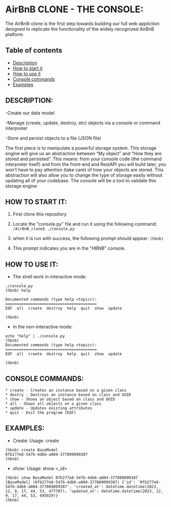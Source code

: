 # AirBnB CLONE - THE CONSOLE:

The AirBnB-clone is the first step towards building our full web appliction designed to replicate the functionality of the widely recognized AirBnB platform

## Table of contents

- [Description](#description)
- [How to start it](#How-to-start-it)
- [How to use it](#How-to-use-it)
- [Console commands](#console-commands)
- [Examples](#examples)


## DESCRIPTION:

-Create our data model

-Manage (create, update, destroy, etc) objects via a console or command interpreter

-Store and persist objects to a file (JSON file)

The first piece is to manipulate a powerful storage system. This storage engine will give us an abstraction between “My object” and “How they are stored and persisted”. This means: from your console code (the command interpreter itself) and from the front-end and RestAPI you will build later, you won’t have to pay attention (take care) of how your objects are stored.
This abstraction will also allow you to change the type of storage easily without updating all of your codebase.
The console will be a tool to validate this storage engine

## HOW TO START IT:

1. First clone this repository

2. Locate the "console.py" file and run it using the following command:
``` /AirBnB_clone$ ./console.py ```

3. when it is run with success, the following prompt should appear:
```(hbnb)```

4. This prompt indicates you are in the "HBNB" console.

## HOW TO USE IT:

- The shell work in interactive mode:

```
./console.py
(hbnb) help

Documented commands (type help <topic>):
========================================
EOF  all  create  destroy  help  quit  show  update

(hbnb) 
```
- In the non-interactive mode:

```
echo "help" | ./console.py
(hbnb) 
Documented commands (type help <topic>):
========================================
EOF  all  create  destroy  help  quit  show  update

(hbnb)
```

## CONSOLE COMMANDS:

```
* create - Creates an instance based on a given class
* destry - Destroys an instance based on class and UUID
* show - Shows an object based on class and UUID
* all - Shows all objects on a given class
* update - Updates existing attributes
* quit - Exit the program (EOF)
```

## EXAMPLES:

- Create:
Usage: create<class name>

```
(hbnb) create BaseModel
0fb277e8-547b-4db6-a004-377809099387
(hbnb) 
```

- show:
Usage: show<class name> <_id>

```
(hbnb) show BaseModel 0fb277e8-547b-4db6-a004-377809099387
[BaseModel] (0fb277e8-547b-4db6-a004-377809099387) {'id': '0fb277e8-547b-4db6-a004-377809099387', 'created_at': datetime.datetime(2023, 12, 9, 17, 44, 53, 477707), 'updated_at': datetime.datetime(2023, 12, 9, 17, 44, 53, 495929)}
(hbnb) 
```
